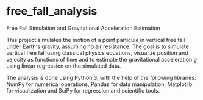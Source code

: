 # free_fall_analysis

Free Fall Simulation and Gravitational Acceleration Estimation

This project simulates the motion of a point particule in vertical free fall under Earth's gravity, assuming no air resistance. The goal is to simulate vertical free fall using classical physics equations, visualize position and velocity as functions of time and to estimate the gravitational acceleration *g* using linear regression on the simulated data.

The analysis is done using Python 3, with the help of the following libraries: NumPy for numerical operations, Pandas for data manipulation, Matplotlib for visualization and SciPy for regression and scientific tools.
